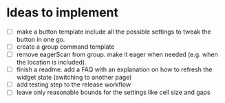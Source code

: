 # Ideas to implement

- [ ] make a button template include all the possible settings to tweak the button in one go.
- [ ] create a group command template
- [ ] remove eagerScan from group. make it eager when needed (e.g. when the location is included).
- [ ] finish a readme. add a FAQ with an explanation on how to refresh the widget state (switching to another page)
- [ ] add testing step to the release workflow
- [ ] leave only reasonable bounds for the settings like cell size and gaps
